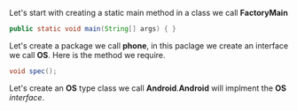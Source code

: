 Let's start with creating a static main method in a class we call **FactoryMain**
```java
public static void main(String[] args) { }
```
Let's create a package we call **phone**, in this paclage  we create an interface we call **OS**.
Here is the method we require.
```java
void spec();
```
Let's create an **OS** type class we call **Android**.**Android** will implment the **OS** *interface*. 
